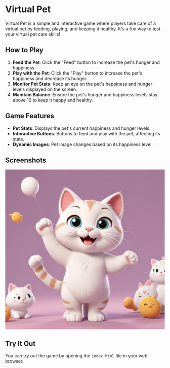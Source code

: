 
# Virtual Pet

Virtual Pet is a simple and interactive game where players take care of a virtual pet by feeding, playing, and keeping it healthy. It's a fun way to test your virtual pet care skills!

## How to Play

1. **Feed the Pet**: Click the "Feed" button to increase the pet's hunger and happiness.
2. **Play with the Pet**: Click the "Play" button to increase the pet's happiness and decrease its hunger.
3. **Monitor Pet Stats**: Keep an eye on the pet's happiness and hunger levels displayed on the screen.
4. **Maintain Balance**: Ensure the pet's hunger and happiness levels stay above 10 to keep it happy and healthy.

## Game Features

- **Pet Stats**: Displays the pet's current happiness and hunger levels.
- **Interactive Buttons**: Buttons to feed and play with the pet, affecting its stats.
- **Dynamic Images**: Pet image changes based on its happiness level.

## Screenshots

![Virtual Pet](assets/pet-happy.png)

## Try It Out

You can try out the game by opening the `index.html` file in your web browser.
